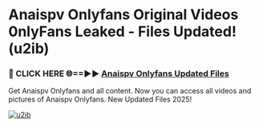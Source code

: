 # Anaispv Onlyfans Original Videos 0nlyFans Leaked - Files Updated! (u2ib)

<h3>🔴 CLICK HERE 🌐==►► <a href="https://tinyurl.com/ehrbuxhb" rel="nofollow">Anaispv Onlyfans Updated Files</a></h3>

Get Anaispv Onlyfans and all content. Now you can access all videos and pictures of Anaispv Onlyfans. New Updated Files 2025!

[![u2ib](https://i.imgur.com/lVYEuWS.gif)](https://tinyurl.com/ehrbuxhb)
